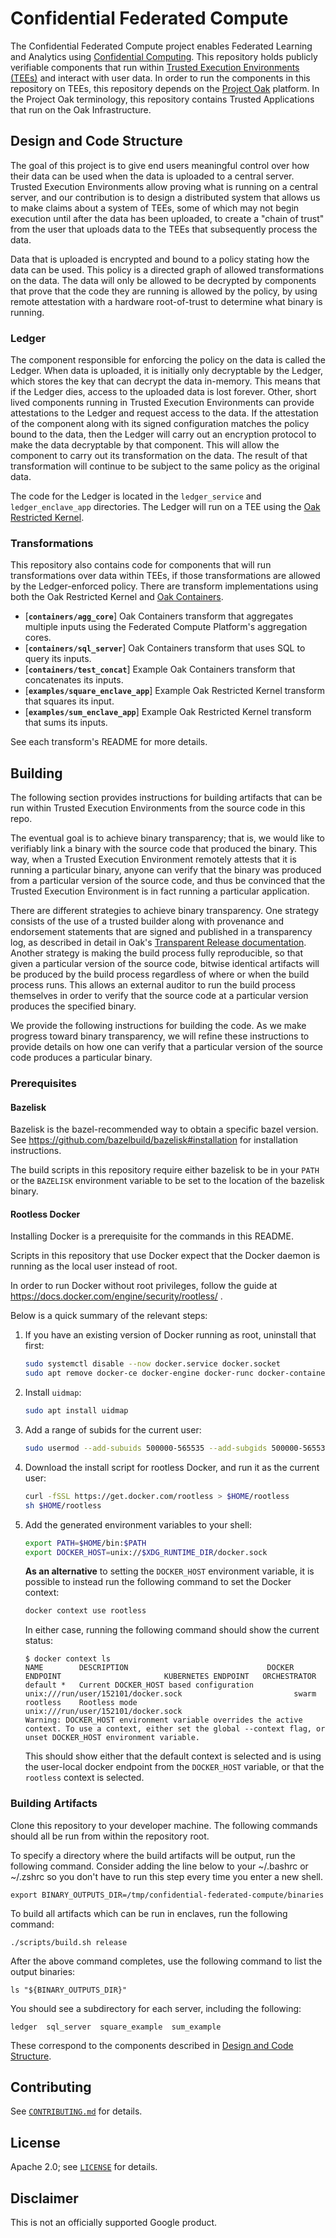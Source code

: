 # Confidential Federated Compute

The Confidential Federated Compute project enables Federated Learning and
Analytics using
[Confidential Computing](https://en.wikipedia.org/wiki/Confidential_computing).
This repository holds publicly verifiable components that run within
[Trusted Execution Environments (TEEs)](https://en.wikipedia.org/wiki/Trusted_execution_environment)
and interact with user data. In order to run the components in this repository
on TEEs, this repository depends on the
[Project Oak](https://github.com/project-oak/oak) platform. In the Project Oak
terminology, this repository contains Trusted Applications that run on the Oak
Infrastructure.

## Design and Code Structure

The goal of this project is to give end users meaningful control over how their
data can be used when the data is uploaded to a central server. Trusted
Execution Environments allow proving what is running on a central server, and
our contribution is to design a distributed system that allows us to make claims
about a system of TEEs, some of which may not begin execution until after the
data has been uploaded, to create a "chain of trust" from the user that uploads
data to the TEEs that subsequently process the data.

Data that is uploaded is encrypted and bound to a policy stating how the data
can be used. This policy is a directed graph of allowed transformations on the
data. The data will only be allowed to be decrypted by components that prove
that the code they are running is allowed by the policy, by using remote
attestation with a hardware root-of-trust to determine what binary is running.

### Ledger

The component responsible for enforcing the policy on the data is called the
Ledger. When data is uploaded, it is initially only decryptable by the Ledger,
which stores the key that can decrypt the data in-memory. This means that if the
Ledger dies, access to the uploaded data is lost forever. Other, short lived
components running in Trusted Execution Environments can provide attestations to
the Ledger and request access to the data. If the attestation of the component
along with its signed configuration matches the policy bound to the data, then
the Ledger will carry out an encryption protocol to make the data decryptable by
that component. This will allow the component to carry out its transformation on
the data. The result of that transformation will continue to be subject to the
same policy as the original data.

The code for the Ledger is located in the `ledger_service` and
`ledger_enclave_app` directories. The Ledger will run on a TEE using the
[Oak Restricted Kernel](https://github.com/project-oak/oak/tree/main/oak_restricted_kernel).

### Transformations

This repository also contains code for components that will run transformations
over data within TEEs, if those transformations are allowed by the
Ledger-enforced policy. There are transform implementations using both the Oak
Restricted Kernel and
[Oak Containers](https://github.com/project-oak/oak/tree/main/oak_containers).

*   [**`containers/agg_core`**] Oak Containers transform that aggregates
    multiple inputs using the Federated Compute Platform's aggregation cores.
*   [**`containers/sql_server`**] Oak Containers transform that uses SQL to
    query its inputs.
*   [**`containers/test_concat`**] Example Oak Containers transform that
    concatenates its inputs.
*   [**`examples/square_enclave_app`**] Example Oak Restricted Kernel transform
    that squares its input.
*   [**`examples/sum_enclave_app`**] Example Oak Restricted Kernel transform
    that sums its inputs.

See each transform's README for more details.

## Building

The following section provides instructions for building artifacts that can be
run within Trusted Execution Environments from the source code in this repo.

The eventual goal is to achieve binary transparency; that is, we would like to
verifiably link a binary with the source code that produced the binary. This
way, when a Trusted Execution Environment remotely attests that it is running a
particular binary, anyone can verify that the binary was produced from a
particular version of the source code, and thus be convinced that the Trusted
Execution Environment is in fact running a particular application.

There are different strategies to achieve binary transparency. One strategy
consists of the use of a trusted builder along with provenance and endorsement
statements that are signed and published in a transparency log, as described in
detail in Oak's
[Transparent Release documentation](https://github.com/project-oak/transparent-release#release-transparency).
Another strategy is making the build process fully reproducible, so that
given a particular version of the source code, bitwise identical artifacts will
be produced by the build process regardless of where or when the build process
runs. This allows an external auditor to run the build process themselves
in order to verify that the source code at a particular version produces the
specified binary.

We provide the following instructions for building the code. As we make progress
toward binary transparency, we will refine these instructions to provide details
on how one can verify that a particular version of the source code produces a
particular binary.

### Prerequisites

#### Bazelisk

Bazelisk is the bazel-recommended way to obtain a specific bazel version.
See https://github.com/bazelbuild/bazelisk#installation for installation
instructions.

The build scripts in this repository require either bazelisk to be in your
`PATH` or the `BAZELISK` environment variable to be set to the location of the
bazelisk binary.

#### Rootless Docker

Installing Docker is a prerequisite for the commands in this README.

Scripts in this repository that use Docker expect that the Docker daemon is
running as the local user instead of root.

In order to run Docker without root privileges, follow the guide at
https://docs.docker.com/engine/security/rootless/ .

Below is a quick summary of the relevant steps:

1.  If you have an existing version of Docker running as root, uninstall that
    first:

    ```bash
    sudo systemctl disable --now docker.service docker.socket
    sudo apt remove docker-ce docker-engine docker-runc docker-containerd
    ```

1.  Install `uidmap`:

    ```bash
    sudo apt install uidmap
    ```

1.  Add a range of subids for the current user:

    ```bash
    sudo usermod --add-subuids 500000-565535 --add-subgids 500000-565535 $USER
    ```

1.  Download the install script for rootless Docker, and run it as the current
    user:

    ```bash
    curl -fSSL https://get.docker.com/rootless > $HOME/rootless
    sh $HOME/rootless
    ```

1.  Add the generated environment variables to your shell:

    ```bash
    export PATH=$HOME/bin:$PATH
    export DOCKER_HOST=unix://$XDG_RUNTIME_DIR/docker.sock
    ```

    **As an alternative** to setting the `DOCKER_HOST` environment variable, it
    is possible to instead run the following command to set the Docker context:

    ```bash
    docker context use rootless
    ```

    In either case, running the following command should show the current
    status:

    ```console
    $ docker context ls
    NAME        DESCRIPTION                               DOCKER ENDPOINT                       KUBERNETES ENDPOINT   ORCHESTRATOR
    default *   Current DOCKER_HOST based configuration   unix:///run/user/152101/docker.sock                         swarm
    rootless    Rootless mode                             unix:///run/user/152101/docker.sock
    Warning: DOCKER_HOST environment variable overrides the active context. To use a context, either set the global --context flag, or unset DOCKER_HOST environment variable.
    ```

    This should show either that the default context is selected and is using
    the user-local docker endpoint from the `DOCKER_HOST` variable, or that the
    `rootless` context is selected.

### Building Artifacts

Clone this repository to your developer machine. The following commands should
all be run from within the repository root.

To specify a directory where the build artifacts will be output, run the
following command. Consider adding the line below to your ~/.bashrc or ~/.zshrc
so you don't have to run this step every time you enter a new shell.

```
export BINARY_OUTPUTS_DIR=/tmp/confidential-federated-compute/binaries
```

To build all artifacts which can be run in enclaves, run the following command:

```
./scripts/build.sh release
```

After the above command completes, use the following command to list the output
binaries:

```
ls "${BINARY_OUTPUTS_DIR}"
```

You should see a subdirectory for each server, including the following:

```
ledger  sql_server  square_example  sum_example
```

These correspond to the components described in
[Design and Code Structure](#design-and-code-structure).

## Contributing

See [`CONTRIBUTING.md`](CONTRIBUTING.md) for details.

## License

Apache 2.0; see [`LICENSE`](LICENSE) for details.

## Disclaimer

This is not an officially supported Google product.
